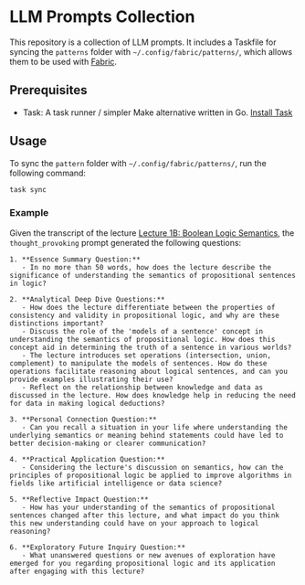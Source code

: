 # LLM Prompts Collection

This repository is a collection of LLM prompts. It includes a Taskfile for syncing the `patterns` folder with `~/.config/fabric/patterns/`, which allows them to be used with [Fabric](https://github.com/danielmiessler/fabric/tree/main).

## Prerequisites

- Task: A task runner / simpler Make alternative written in Go. [Install Task](https://taskfile.dev/#/installation)

## Usage

To sync the `pattern` folder with `~/.config/fabric/patterns/`, run the following command:

```bash
task sync
```

### Example

Given the transcript of the lecture [Lecture 1B: Boolean Logic Semantics](https://www.youtube.com/watch?v=-o1QgB4TeZk), the `thought_provoking` prompt generated the following questions:

```
1. **Essence Summary Question:**
   - In no more than 50 words, how does the lecture describe the significance of understanding the semantics of propositional sentences in logic?

2. **Analytical Deep Dive Questions:**
   - How does the lecture differentiate between the properties of consistency and validity in propositional logic, and why are these distinctions important?
   - Discuss the role of the 'models of a sentence' concept in understanding the semantics of propositional logic. How does this concept aid in determining the truth of a sentence in various worlds?
   - The lecture introduces set operations (intersection, union, complement) to manipulate the models of sentences. How do these operations facilitate reasoning about logical sentences, and can you provide examples illustrating their use?
   - Reflect on the relationship between knowledge and data as discussed in the lecture. How does knowledge help in reducing the need for data in making logical deductions?

3. **Personal Connection Question:**
   - Can you recall a situation in your life where understanding the underlying semantics or meaning behind statements could have led to better decision-making or clearer communication?

4. **Practical Application Question:**
   - Considering the lecture's discussion on semantics, how can the principles of propositional logic be applied to improve algorithms in fields like artificial intelligence or data science?

5. **Reflective Impact Question:**
   - How has your understanding of the semantics of propositional sentences changed after this lecture, and what impact do you think this new understanding could have on your approach to logical reasoning?

6. **Exploratory Future Inquiry Question:**
   - What unanswered questions or new avenues of exploration have emerged for you regarding propositional logic and its application after engaging with this lecture?
```